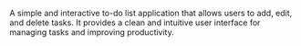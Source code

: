 A simple and interactive to-do list application that allows users to add, edit, and delete tasks.
It provides a clean and intuitive user interface for managing tasks and improving productivity.
